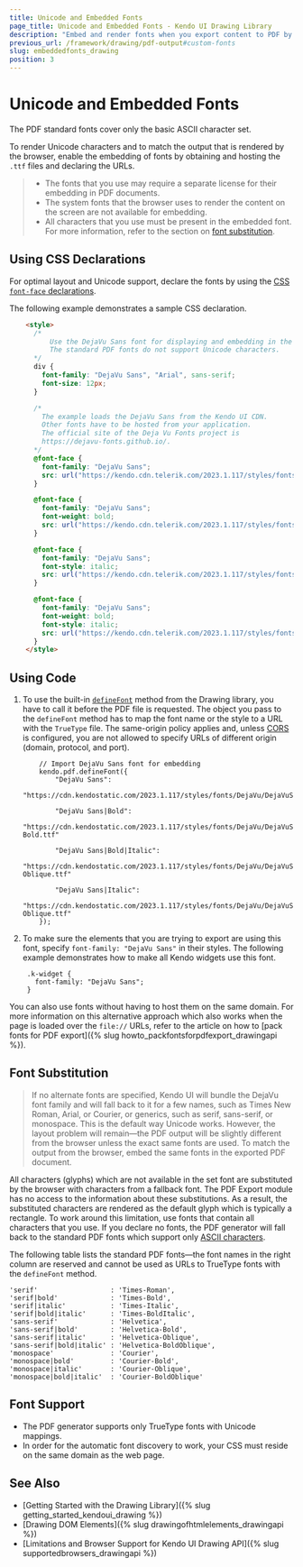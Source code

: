 ```yaml
---
title: Unicode and Embedded Fonts
page_title: Unicode and Embedded Fonts - Kendo UI Drawing Library
description: "Embed and render fonts when you export content to PDF by using the Kendo UI Drawing library."
previous_url: /framework/drawing/pdf-output#custom-fonts
slug: embeddedfonts_drawing
position: 3
---
```


# Unicode and Embedded Fonts

The PDF standard fonts cover only the basic ASCII character set.

To render Unicode characters and to match the output that is rendered by the browser, enable the embedding of fonts by obtaining and hosting the `.ttf` files and declaring the URLs.

> * The fonts that you use may require a separate license for their embedding in PDF documents.
> * The system fonts that the browser uses to render the content on the screen are not available for embedding.
> * All characters that you use must be present in the embedded font. For more information, refer to the section on [font substitution](#font-substitution).

## Using CSS Declarations

For optimal layout and Unicode support, declare the fonts by using the [CSS `font-face` declarations](https://developer.mozilla.org/en-US/docs/Web/CSS/@font-face).

The following example demonstrates a sample CSS declaration.

```html
    <style>
      /*
          Use the DejaVu Sans font for displaying and embedding in the PDF file.
          The standard PDF fonts do not support Unicode characters.
      */
      div {
        font-family: "DejaVu Sans", "Arial", sans-serif;
        font-size: 12px;
      }

      /*
        The example loads the DejaVu Sans from the Kendo UI CDN.
        Other fonts have to be hosted from your application.
        The official site of the Deja Vu Fonts project is
        https://dejavu-fonts.github.io/.
      */
      @font-face {
        font-family: "DejaVu Sans";
        src: url("https://kendo.cdn.telerik.com/2023.1.117/styles/fonts/DejaVu/DejaVuSans.ttf") format("truetype");
      }

      @font-face {
        font-family: "DejaVu Sans";
        font-weight: bold;
        src: url("https://kendo.cdn.telerik.com/2023.1.117/styles/fonts/DejaVu/DejaVuSans-Bold.ttf") format("truetype");
      }

      @font-face {
        font-family: "DejaVu Sans";
        font-style: italic;
        src: url("https://kendo.cdn.telerik.com/2023.1.117/styles/fonts/DejaVu/DejaVuSans-Oblique.ttf") format("truetype");
      }

      @font-face {
        font-family: "DejaVu Sans";
        font-weight: bold;
        font-style: italic;
        src: url("https://kendo.cdn.telerik.com/2023.1.117/styles/fonts/DejaVu/DejaVuSans-Oblique.ttf") format("truetype");
      }
    </style>
```

## Using Code

1. To use the built-in [`defineFont`](/api/javascript/pdf/methods/definefont) method from the Drawing library, you have to call it before the PDF file is requested. The object you pass to the `defineFont` method has to map the font name or the style to a URL with the `TrueType` file. The same-origin policy applies and, unless [CORS](https://developer.mozilla.org/en-US/docs/Web/HTTP/CORS) is configured, you are not allowed to specify URLs of different origin (domain, protocol, and port).

    ```
        // Import DejaVu Sans font for embedding
        kendo.pdf.defineFont({
            "DejaVu Sans":
                 "https://cdn.kendostatic.com/2023.1.117/styles/fonts/DejaVu/DejaVuSans.ttf"

            "DejaVu Sans|Bold":
                "https://cdn.kendostatic.com/2023.1.117/styles/fonts/DejaVu/DejaVuSans-Bold.ttf"

            "DejaVu Sans|Bold|Italic":
                 "https://cdn.kendostatic.com/2023.1.117/styles/fonts/DejaVu/DejaVuSans-Oblique.ttf"

            "DejaVu Sans|Italic":
                 "https://cdn.kendostatic.com/2023.1.117/styles/fonts/DejaVu/DejaVuSans-Oblique.ttf"
        });
    ```

1. To make sure the elements that you are trying to export are using this font, specify `font-family: "DejaVu Sans"` in their styles. The following example demonstrates how to make all Kendo widgets use this font.

        .k-widget {
          font-family: "DejaVu Sans";
        }


You can also use fonts without having to host them on the same domain. For more information on this alternative approach which also works when the page is loaded over the `file://` URLs, refer to the article on how to [pack fonts for PDF export]({% slug howto_packfontsforpdfexport_drawingapi %}).

## Font Substitution

> If no alternate fonts are specified, Kendo UI will bundle the DejaVu font family and will fall back to it for a few names, such as Times New Roman, Arial, or Courier, or generics, such as serif, sans-serif, or monospace. This is the default way Unicode works. However, the layout problem will remain&mdash;the PDF output will be slightly different from the browser unless the exact same fonts are used. To match the output from the browser, embed the same fonts in the exported PDF document.

All characters (glyphs) which are not available in the set font are substituted by the browser with characters from a fallback font. The PDF Export module has no access to the information about these substitutions. As a result, the substituted characters are rendered as the default glyph which is typically a rectangle. To work around this limitation, use fonts that contain all characters that you use. If you declare no fonts, the PDF generator will fall back to the standard PDF fonts which support only [ASCII characters](https://www.asciitable.com/).

The following table lists the standard PDF fonts&mdash;the font names in the right column are reserved and cannot be used as URLs to TrueType fonts with the `defineFont` method.

```ts-no-run
'serif'                  : 'Times-Roman',
'serif|bold'             : 'Times-Bold',
'serif|italic'           : 'Times-Italic',
'serif|bold|italic'      : 'Times-BoldItalic',
'sans-serif'             : 'Helvetica',
'sans-serif|bold'        : 'Helvetica-Bold',
'sans-serif|italic'      : 'Helvetica-Oblique',
'sans-serif|bold|italic' : 'Helvetica-BoldOblique',
'monospace'              : 'Courier',
'monospace|bold'         : 'Courier-Bold',
'monospace|italic'       : 'Courier-Oblique',
'monospace|bold|italic'  : 'Courier-BoldOblique'
```

## Font Support

* The PDF generator supports only TrueType fonts with Unicode mappings.
* In order for the automatic font discovery to work, your CSS must reside on the same domain as the web page.

## See Also

* [Getting Started with the Drawing Library]({% slug getting_started_kendoui_drawing %})
* [Drawing DOM Elements]({% slug drawingofhtmlelements_drawingapi %})
* [Limitations and Browser Support for Kendo UI Drawing API]({% slug supportedbrowsers_drawingapi %})
